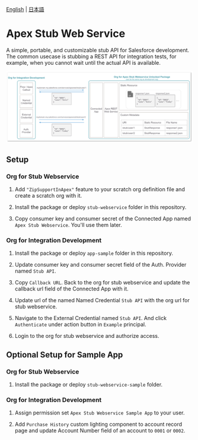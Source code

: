[English](README.md) | [日本語](README.ja.md)

# Apex Stub Web Service
A simple, portable, and customizable stub API for Salesforce development. The common usecase is stubbing a REST API for integration tests, for example, when you cannot wait until the actual API is available.

![](img/overview.png)

## Setup
### Org for Stub Webservice
1. Add `"ZipSupportInApex"` feature to your scratch org definition file and create a scratch org with it.

2. Install the package or deploy `stub-webservice` folder in this repository.

3. Copy consumer key and consumer secret of the Connected App named `Apex Stub Webservice`. You'll use them later.

### Org for Integration Development
1. Install the package or deploy `app-sample` folder in this repository.

2. Update consumer key and consumer secret field of the Auth. Provider named `Stub API`.

3. Copy `Callback URL`. Back to the org for stub webservice and update the callback url field of the Connected App with it.

4. Update url of the named Named Credential `Stub API` with the org url for stub webservice.

5. Navigate to the External Credential named `Stub API`. And click `Authenticate` under action button in `Example` principal. 

6. Login to the org for stub webservice and authorize access.

## Optional Setup for Sample App

### Org for Stub Webservice
1. Install the package or deploy `stub-webservice-sample` folder.

###  Org for Integration Development
1. Assign permission set `Apex Stub Webservice Sample App` to your user.

2. Add `Purchase History` custom lighting component to account record page and update Account Number field of an account to `0001` or `0002`.
